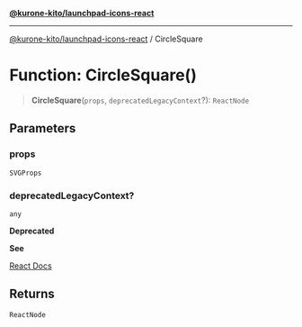 [**@kurone-kito/launchpad-icons-react**](../README.md)

***

[@kurone-kito/launchpad-icons-react](../globals.md) / CircleSquare

# Function: CircleSquare()

> **CircleSquare**(`props`, `deprecatedLegacyContext`?): `ReactNode`

## Parameters

### props

`SVGProps`

### deprecatedLegacyContext?

`any`

**Deprecated**

**See**

[React Docs](https://legacy.reactjs.org/docs/legacy-context.html#referencing-context-in-lifecycle-methods)

## Returns

`ReactNode`
